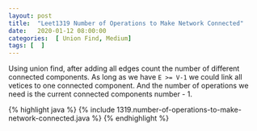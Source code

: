 ```yaml
---
layout: post
title:  "Leet1319 Number of Operations to Make Network Connected"
date:   2020-01-12 08:00:00
categories:  [ Union Find, Medium]
tags: [  ]
---
```


Using union find, after adding all edges count the number of different connected components. As long as we have `E >= V-1` we could link all vetices to one connected component. And the number of operations we need is the current connected components number - 1.

{% highlight java %}
{% include 1319.number-of-operations-to-make-network-connected.java %}
{% endhighlight %}